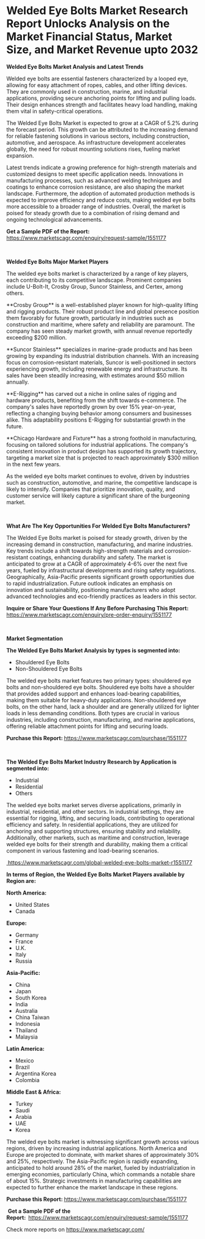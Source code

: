 <p><h1>Welded Eye Bolts Market Research Report Unlocks Analysis on the Market Financial Status, Market Size, and Market Revenue upto 2032</h1></p><p><strong>Welded Eye Bolts Market Analysis and Latest Trends</strong></p>
<p><p>Welded eye bolts are essential fasteners characterized by a looped eye, allowing for easy attachment of ropes, cables, and other lifting devices. They are commonly used in construction, marine, and industrial applications, providing secure anchoring points for lifting and pulling loads. Their design enhances strength and facilitates heavy load handling, making them vital in safety-critical operations.</p><p>The Welded Eye Bolts Market is expected to grow at a CAGR of 5.2% during the forecast period. This growth can be attributed to the increasing demand for reliable fastening solutions in various sectors, including construction, automotive, and aerospace. As infrastructure development accelerates globally, the need for robust mounting solutions rises, fueling market expansion.</p><p>Latest trends indicate a growing preference for high-strength materials and customized designs to meet specific application needs. Innovations in manufacturing processes, such as advanced welding techniques and coatings to enhance corrosion resistance, are also shaping the market landscape. Furthermore, the adoption of automated production methods is expected to improve efficiency and reduce costs, making welded eye bolts more accessible to a broader range of industries. Overall, the market is poised for steady growth due to a combination of rising demand and ongoing technological advancements.</p></p>
<p><strong>Get a Sample PDF of the Report:&nbsp;</strong> <a href="https://www.marketscagr.com/enquiry/request-sample/1551177?utm_campaign=2319&utm_medium=2&utm_source=Github&utm_content=ia&utm_term=16022025&utm_id=welded-eye-bolts">https://www.marketscagr.com/enquiry/request-sample/1551177</a></p>
<p>&nbsp;</p>
<p><strong>Welded Eye Bolts Major Market Players</strong></p>
<p><p>The welded eye bolts market is characterized by a range of key players, each contributing to its competitive landscape. Prominent companies include U-Bolt-It, Crosby Group, Suncor Stainless, and Certex, among others.</p><p>**Crosby Group** is a well-established player known for high-quality lifting and rigging products. Their robust product line and global presence position them favorably for future growth, particularly in industries such as construction and maritime, where safety and reliability are paramount. The company has seen steady market growth, with annual revenue reportedly exceeding $200 million.</p><p>**Suncor Stainless** specializes in marine-grade products and has been growing by expanding its industrial distribution channels. With an increasing focus on corrosion-resistant materials, Suncor is well-positioned in sectors experiencing growth, including renewable energy and infrastructure. Its sales have been steadily increasing, with estimates around $50 million annually.</p><p>**E-Rigging** has carved out a niche in online sales of rigging and hardware products, benefiting from the shift towards e-commerce. The company's sales have reportedly grown by over 15% year-on-year, reflecting a changing buying behavior among consumers and businesses alike. This adaptability positions E-Rigging for substantial growth in the future.</p><p>**Chicago Hardware and Fixture** has a strong foothold in manufacturing, focusing on tailored solutions for industrial applications. The company's consistent innovation in product design has supported its growth trajectory, targeting a market size that is projected to reach approximately $300 million in the next few years.</p><p>As the welded eye bolts market continues to evolve, driven by industries such as construction, automotive, and marine, the competitive landscape is likely to intensify. Companies that prioritize innovation, quality, and customer service will likely capture a significant share of the burgeoning market.</p></p>
<p>&nbsp;</p>
<p><strong>What Are The Key Opportunities For Welded Eye Bolts Manufacturers?</strong></p>
<p><p>The Welded Eye Bolts market is poised for steady growth, driven by the increasing demand in construction, manufacturing, and marine industries. Key trends include a shift towards high-strength materials and corrosion-resistant coatings, enhancing durability and safety. The market is anticipated to grow at a CAGR of approximately 4-6% over the next five years, fueled by infrastructural developments and rising safety regulations. Geographically, Asia-Pacific presents significant growth opportunities due to rapid industrialization. Future outlook indicates an emphasis on innovation and sustainability, positioning manufacturers who adopt advanced technologies and eco-friendly practices as leaders in this sector.</p></p>
<p><strong>Inquire or Share Your Questions If Any Before Purchasing This Report:</strong> <a href="https://www.marketscagr.com/enquiry/pre-order-enquiry/1551177?utm_campaign=2319&utm_medium=2&utm_source=Github&utm_content=ia&utm_term=16022025&utm_id=welded-eye-bolts">https://www.marketscagr.com/enquiry/pre-order-enquiry/1551177</a></p>
<p>&nbsp;</p>
<p><strong>Market Segmentation</strong></p>
<p><strong>The Welded Eye Bolts Market Analysis by types is segmented into:</strong></p>
<p><ul><li>Shouldered Eye Bolts</li><li>Non-Shouldered Eye Bolts</li></ul></p>
<p><p>The welded eye bolts market features two primary types: shouldered eye bolts and non-shouldered eye bolts. Shouldered eye bolts have a shoulder that provides added support and enhances load-bearing capabilities, making them suitable for heavy-duty applications. Non-shouldered eye bolts, on the other hand, lack a shoulder and are generally utilized for lighter loads in less demanding conditions. Both types are crucial in various industries, including construction, manufacturing, and marine applications, offering reliable attachment points for lifting and securing loads.</p></p>
<p><strong>Purchase this Report:&nbsp;</strong><a href="https://www.marketscagr.com/purchase/1551177?utm_campaign=2319&utm_medium=2&utm_source=Github&utm_content=ia&utm_term=16022025&utm_id=welded-eye-bolts">https://www.marketscagr.com/purchase/1551177</a></p>
<p>&nbsp;</p>
<p><strong>The Welded Eye Bolts Market Industry Research by Application is segmented into:</strong></p>
<p><ul><li>Industrial</li><li>Residential</li><li>Others</li></ul></p>
<p><p>The welded eye bolts market serves diverse applications, primarily in industrial, residential, and other sectors. In industrial settings, they are essential for rigging, lifting, and securing loads, contributing to operational efficiency and safety. In residential applications, they are utilized for anchoring and supporting structures, ensuring stability and reliability. Additionally, other markets, such as maritime and construction, leverage welded eye bolts for their strength and durability, making them a critical component in various fastening and load-bearing scenarios.</p></p>
<p><a href="https://www.marketscagr.com/global-welded-eye-bolts-market-r1551177?utm_campaign=2319&utm_medium=2&utm_source=Github&utm_content=ia&utm_term=16022025&utm_id=welded-eye-bolts">&nbsp;https://www.marketscagr.com/global-welded-eye-bolts-market-r1551177</a></p>
<p><strong>In terms of Region, the Welded Eye Bolts Market Players available by Region are:</strong></p>
<p>
    <p> <strong> North America: </strong>
        <ul>
            <li>United States</li>
            <li>Canada</li>
        </ul>
        </p> 
    <p> <strong> Europe: </strong>
        <ul>
            <li>Germany</li>
            <li>France</li>
            <li>U.K.</li>
            <li>Italy</li>
            <li>Russia</li>
        </ul>
        </p> 
    <p> <strong> Asia-Pacific: </strong>
        <ul>
            <li>China</li>
            <li>Japan</li>
            <li>South Korea</li>
            <li>India</li>
            <li>Australia</li>
            <li>China Taiwan</li>
            <li>Indonesia</li>
            <li>Thailand</li>
            <li>Malaysia</li>
        </ul>
        </p> 
    <p> <strong> Latin America: </strong>
        <ul>
            <li>Mexico</li>
            <li>Brazil</li>
            <li>Argentina Korea</li>
            <li>Colombia</li>
        </ul>
        </p> 
    <p> <strong> Middle East & Africa: </strong>
        <ul>
            <li>Turkey</li>
            <li>Saudi</li>
            <li>Arabia</li>
            <li>UAE</li>
            <li>Korea</li>
        </ul>
    </p>
    </p>
<p><p>The welded eye bolts market is witnessing significant growth across various regions, driven by increasing industrial applications. North America and Europe are projected to dominate, with market shares of approximately 30% and 25%, respectively. The Asia-Pacific region is rapidly expanding, anticipated to hold around 28% of the market, fueled by industrialization in emerging economies, particularly China, which commands a notable share of about 15%. Strategic investments in manufacturing capabilities are expected to further enhance the market landscape in these regions.</p></p>
<p><strong>Purchase this Report: </strong><a href="https://www.marketscagr.com/purchase/1551177?utm_campaign=2319&utm_medium=2&utm_source=Github&utm_content=ia&utm_term=16022025&utm_id=welded-eye-bolts">https://www.marketscagr.com/purchase/1551177</a></p>
<p>&nbsp;<strong>Get a Sample PDF of the Report:&nbsp;&nbsp;</strong><a href="https://www.marketscagr.com/enquiry/request-sample/1551177?utm_campaign=2319&utm_medium=2&utm_source=Github&utm_content=ia&utm_term=16022025&utm_id=welded-eye-bolts">https://www.marketscagr.com/enquiry/request-sample/1551177</a></p>
<p><strong></strong></p>
<p>Check more reports on <a href="https://www.marketscagr.com/?utm_campaign=2319&utm_medium=2&utm_source=Github&utm_content=ia&utm_term=16022025&utm_id=welded-eye-bolts">https://www.marketscagr.com/</a></p>